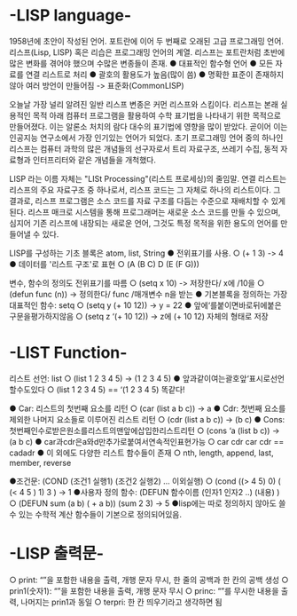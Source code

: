 # -LISP language-
1958년에 초안이 작성된 언어. 포트란에 이어 두 번째로 오래된 고급 프로그래밍 언어.
리스프(Lisp, LISP) 혹은 리습은 프로그래밍 언어의 계열. 리스프는 포트란처럼 초반에 많은 변화를 겪어야 했으며 수많은 변종들이 존재. 
● 대표적인 함수형 언어
● 모든 자료를 연결 리스트로 처리
● 괄호의 활용도가 높음(많이 씀)
● 명확한 표준이 존재하지 않아 여러 방언이 만들어짐 -> 표준화(CommonLISP)

오늘날 가장 널리 알려진 일반 리스프 변종은 커먼 리스프와 스킴이다. 리스프는 본래 실용적인 목적 아래 컴퓨터 프로그램을 활용하여 수학 표기법을 나타내기 위한 목적으로 만들어졌다. 
이는 알론소 처치의 람다 대수의 표기법에 영향을 많이 받았다. 
곧이어 이는 인공지능 연구소에서 가장 인기있는 언어가 되었다. 
초기 프로그래밍 언어 중의 하나인 리스프는 컴퓨터 과학의 많은 개념들의 선구자로서 트리 자료구조, 쓰레기 수집, 동적 자료형과 인터프리터와 같은 개념들을 개척했다.

LISP 라는 이름 자체는 "LISt Processing"(리스트 프로세싱)의 줄임말.
연결 리스트는 리스프의 주요 자료구조 중 하나로서, 리스프 코드는 그 자체로 하나의 리스트이다. 
그 결과로, 리스프 프로그램은 소스 코드를 자료 구조를 다듬는 수준으로 재배치할 수 있게 된다. 
리스프 매크로 시스템을 통해 프로그래머는 새로운 소스 코드를 만들 수 있으며, 심지어 기존 리스프에 내장되는 새로운 언어, 그것도 특정 목적을 위한 용도의 언어를 만들어낼 수 있다.


LISP를 구성하는 기초 블록은 atom, list, String
● 전위표기를 사용.
○ (+ 1 3) -> 4
● 데이터를 '리스트 구조'로 표현
○ (A (B C) D (E (F G)))

변수, 함수의 정의도 전위표기를 따름
○ (setq x 10) -> 저장한다/ x에 /10을
○ (defun func (n)) -> 정의한다/ func /매개변수 n을 받는
● 기본블록을 정의하는 가장 대표적인 함수: setq
○ (setq y (+ 10 12)) -> y = 22
● 앞에‘를붙이면바로뒤에붙은구문을평가하지않음
○ (setq z ‘(+ 10 12)) -> z에 (+ 10 12) 자체의 형태로 저장

# -LIST Function-
리스트 선언: list
○ (list 1 2 3 4 5) -> (1 2 3 4 5)
● 앞과같이여는괄호앞‘표시로선언할수도있다 ○ (list 1 2 3 4 5) == ‘(1 2 3 4 5) 똑같다!

● Car: 리스트의 첫번째 요소를 리턴 ○ (car (list a b c)) -> a
● Cdr: 첫번째 요소를 제외한 나머지 요소들로 이루어진 리스트 리턴 ○ (cdr (list a b c)) -> (b c)
● Cons:첫번째인수로받은원소를리스트의맨앞에삽입한리스트리턴 ○ (cons ‘a (list b c)) -> (a b c)
● car과cdr은a와d만추가로붙여서연속적인표현가능 ○ car cdr car cdr == cadadr
● 이 외에도 다양한 리스트 함수들이 존재
○ nth, length, append, last, member, reverse

●조건문: (COND (조건1 실행1) (조건2 실행2) ... 이외실행) 
○ (cond ((> 4 5) 0) ( (< 4 5 ) 1) 3 ) -> 1
●사용자 정의 함수: (DEFUN 함수이름 (인자1 인자2 ..) (내용) ) 
○ (DEFUN sum (a b) ( + a b))
  (sum 2 3) -> 5
●lisp에는 따로 정의하지 않아도 쓸 수 있는 수학적 계산 함수들이 기본으로 정의되어있음.

# -LISP 출력문-
○ print: “”을 포함한 내용을 출력, 개행 문자 무시, 한 줄의 공백과 한 칸의 공백 생성
○ prin1(숫자1): “”을 포함한 내용을 출력, 개행 문자 무시
○ princ: “”를 무시한 내용을 출력, 나머지는 prin1과 동일
○ terpri: 한 칸 띄우기라고 생각하면 됨
